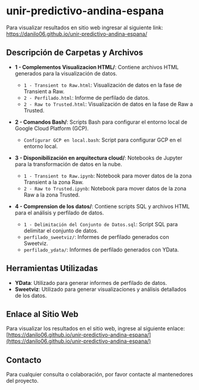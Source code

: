 # unir-predictivo-andina-espana

Para visualizar resultados en sitio web ingresar al siguiente link: https://danilo06.github.io/unir-predictivo-andina-espana/

## Descripción de Carpetas y Archivos

- **1 - Complementos Visualizacion HTML/**: Contiene archivos HTML generados para la visualización de datos.
  - `1 - Transient to Raw.html`: Visualización de datos en la fase de Transient a Raw.
  - `2 - Perfilado.html`: Informe de perfilado de datos.
  - `2 - Raw to Trusted.html`: Visualización de datos en la fase de Raw a Trusted.

- **2 - Comandos Bash/**: Scripts Bash para configurar el entorno local de Google Cloud Platform (GCP).
  - `Configurar GCP en local.bash`: Script para configurar GCP en el entorno local.

- **3 - Disponibilización en arquitectura cloud/**: Notebooks de Jupyter para la transformación de datos en la nube.
  - `1 - Transient to Raw.ipynb`: Notebook para mover datos de la zona Transient a la zona Raw.
  - `2 - Raw to Trusted.ipynb`: Notebook para mover datos de la zona Raw a la zona Trusted.

- **4 - Comprension de los datos/**: Contiene scripts SQL y archivos HTML para el análisis y perfilado de datos.
  - `1 - Delimitación del Conjunto de Datos.sql`: Script SQL para delimitar el conjunto de datos.
  - `perfilado_sweetviz/`: Informes de perfilado generados con Sweetviz.
  - `perfilado_ydata/`: Informes de perfilado generados con YData.

## Herramientas Utilizadas

- **YData**: Utilizado para generar informes de perfilado de datos.
- **Sweetviz**: Utilizado para generar visualizaciones y análisis detallados de los datos.

## Enlace al Sitio Web

Para visualizar los resultados en el sitio web, ingrese al siguiente enlace: [https://danilo06.github.io/unir-predictivo-andina-espana/](https://danilo06.github.io/unir-predictivo-andina-espana/)

## Contacto

Para cualquier consulta o colaboración, por favor contacte al mantenedores del proyecto.

